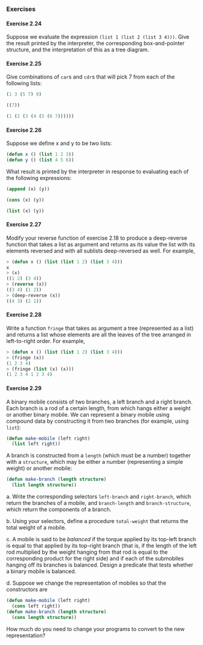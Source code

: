 ### Exercises

#### Exercise 2.24

Suppose we evaluate the expression ``(list 1 (list 2 (list 3 4)))``. Give the result printed by the interpreter, the corresponding box-and-pointer structure, and the interpretation of this as a tree diagram.

#### Exercise 2.25

Give combinations of ``car``s and ``cdr``s that will pick 7 from each of the following lists:

```lisp
(1 3 (5 7) 9)

((7))

(1 (2 (3 (4 (5 (6 7))))))
```

#### Exercise 2.26

Suppose we define x and y to be two lists:

```lisp
(defun x () (list 1 2 3))
(defun y () (list 4 5 6))
```

What result is printed by the interpreter in response to evaluating each of the following expressions:

```lisp
(append (x) (y))

(cons (x) (y))

(list (x) (y))
```

#### Exercise 2.27

Modify your reverse function of exercise 2.18 to produce a deep-reverse function that takes a list as argument and returns as its value the list with its elements reversed and with all sublists deep-reversed as well. For example,

```lisp
> (defun x () (list (list 1 2) (list 3 4)))
x
> (x)
((1 2) (3 4))
> (reverse (x))
((3 4) (1 2))
> (deep-reverse (x))
((4 3) (2 1))
```

#### Exercise 2.28

Write a function ``fringe`` that takes as argument a tree (represented as a list) and returns a list whose elements are all the leaves of the tree arranged in left-to-right order. For example,

```lisp
> (defun x () (list (list 1 2) (list 3 4)))
> (fringe (x))
(1 2 3 4)
> (fringe (list (x) (x)))
(1 2 3 4 1 2 3 4)
```

#### Exercise 2.29

A binary mobile consists of two branches, a left branch and a right branch. Each branch is a rod of a certain length, from which hangs either a weight or another binary mobile. We can represent a binary mobile using compound data by constructing it from two branches (for example, using ``list``):

```lisp
(defun make-mobile (left right)
  (list left right))
```

A branch is constructed from a ``length`` (which must be a number) together with a ``structure``, which may be either a number (representing a simple weight) or another mobile:

```lisp
(defun make-branch (length structure)
  (list length structure))
```

a.  Write the corresponding selectors ``left-branch`` and ``right-branch``, which return the branches of a mobile, and ``branch-length`` and ``branch-structure``, which return the components of a branch.

b.  Using your selectors, define a procedure ``total-weight`` that returns the total weight of a mobile.

c.  A mobile is said to be *balanced* if the torque applied by its top-left branch is equal to that applied by its top-right branch (that is, if the length of the left rod multiplied by the weight hanging from that rod is equal to the corresponding product for the right side) and if each of the submobiles hanging off its branches is balanced. Design a predicate that tests whether a binary mobile is balanced.

d.  Suppose we change the representation of mobiles so that the constructors are

```lisp
(defun make-mobile (left right)
  (cons left right))
(defun make-branch (length structure)
  (cons length structure))
```

How much do you need to change your programs to convert to the new representation?

